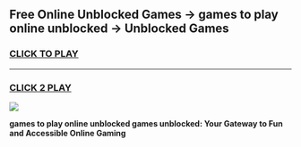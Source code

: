 
## Free Online Unblocked Games → games to play online unblocked → Unblocked Games
<h3>
<a href="https://premium.freeplayer.one?title=games_to_play_online_unblocked&ref=21F">CLICK TO PLAY</a></h3>
<hr>

<h3>
<a href="https://premium.freeplayer.one?title=games_to_play_online_unblocked&ref=21F">CLICK 2 PLAY</a>
  
</h3>

<a href="https://premium.freeplayer.one?title=games_to_play_online_unblocked&ref=21F/"><img src="https://clearcache.store/games.png"></a>


**games to play online unblocked games unblocked: Your Gateway to Fun and Accessible Online Gaming**
